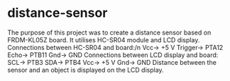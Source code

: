 # distance-sensor
The purpose of this project was to create a distance sensor based on FRDM-KL05Z board. It utilises HC-SR04 module and LCD display. Connections between HC-SR04 and board:/n
Vcc-> +5 V
Trigger-> PTA12
Echo-> PTB11
Gnd-> GND
Connections between LCD display and board:
SCL-> PTB3
SDA-> PTB4
Vcc-> +5 V
Gnd-> GND
Distance between the sensor and an object is displayed on the LCD display.
